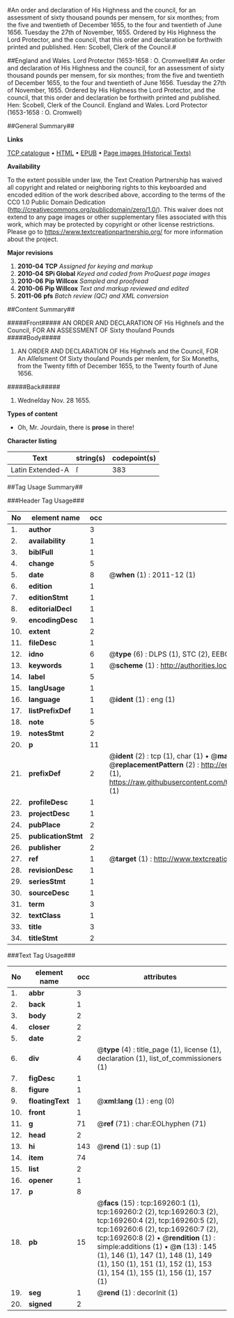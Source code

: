 #An order and declaration of His Highness and the council, for an assessment of sixty thousand pounds per mensem, for six monthes; from the five and twentieth of December 1655, to the four and twentieth of June 1656. Tuesday the 27th of November, 1655. Ordered by His Highness the Lord Protector, and the council, that this order and declaration be forthwith printed and published. Hen: Scobell, Clerk of the Council.#

##England and Wales. Lord Protector (1653-1658 : O. Cromwell)##
An order and declaration of His Highness and the council, for an assessment of sixty thousand pounds per mensem, for six monthes; from the five and twentieth of December 1655, to the four and twentieth of June 1656. Tuesday the 27th of November, 1655. Ordered by His Highness the Lord Protector, and the council, that this order and declaration be forthwith printed and published. Hen: Scobell, Clerk of the Council.
England and Wales. Lord Protector (1653-1658 : O. Cromwell)

##General Summary##

**Links**

[TCP catalogue](http://www.ota.ox.ac.uk/tcp/)  • 
[HTML](http://tei.it.ox.ac.uk/tcp/Texts-HTML/free/A74/A74590.html)  • 
[EPUB](http://tei.it.ox.ac.uk/tcp/Texts-EPUB/free/A74/A74590.epub) • 
[Page images (Historical Texts)](https://historicaltexts.jisc.ac.uk/eebo-99869365e)

**Availability**

To the extent possible under law, the Text Creation Partnership has waived all copyright and related or neighboring rights to this keyboarded and encoded edition of the work described above, according to the terms of the CC0 1.0 Public Domain Dedication (http://creativecommons.org/publicdomain/zero/1.0/). This waiver does not extend to any page images or other supplementary files associated with this work, which may be protected by copyright or other license restrictions. Please go to https://www.textcreationpartnership.org/ for more information about the project.

**Major revisions**

1. __2010-04__ __TCP__ *Assigned for keying and markup*
1. __2010-04__ __SPi Global__ *Keyed and coded from ProQuest page images*
1. __2010-06__ __Pip Willcox__ *Sampled and proofread*
1. __2010-06__ __Pip Willcox__ *Text and markup reviewed and edited*
1. __2011-06__ __pfs__ *Batch review (QC) and XML conversion*

##Content Summary##

#####Front#####
AN ORDER AND DECLARATION OF His Highneſs and the Council, FOR AN ASSESSMENT OF Sixty thouſand Pounds
#####Body#####

1. AN ORDER AND DECLARATION OF His Highneſs and the Council, FOR An Aſſeſsment Of Sixty thouſand Pounds per menſem, for Six Moneths, from the Twenty fifth of December 1655, to the Twenty fourth of June 1656.

#####Back#####

1. Wedneſday Nov. 28 1655.

**Types of content**

  * Oh, Mr. Jourdain, there is **prose** in there!

**Character listing**


|Text|string(s)|codepoint(s)|
|---|---|---|
|Latin Extended-A|ſ|383|

##Tag Usage Summary##

###Header Tag Usage###

|No|element name|occ|attributes|
|---|---|---|---|
|1.|__author__|3||
|2.|__availability__|1||
|3.|__biblFull__|1||
|4.|__change__|5||
|5.|__date__|8| @__when__ (1) : 2011-12 (1)|
|6.|__edition__|1||
|7.|__editionStmt__|1||
|8.|__editorialDecl__|1||
|9.|__encodingDesc__|1||
|10.|__extent__|2||
|11.|__fileDesc__|1||
|12.|__idno__|6| @__type__ (6) : DLPS (1), STC (2), EEBO-CITATION (1), PROQUEST (1), VID (1)|
|13.|__keywords__|1| @__scheme__ (1) : http://authorities.loc.gov/ (1)|
|14.|__label__|5||
|15.|__langUsage__|1||
|16.|__language__|1| @__ident__ (1) : eng (1)|
|17.|__listPrefixDef__|1||
|18.|__note__|5||
|19.|__notesStmt__|2||
|20.|__p__|11||
|21.|__prefixDef__|2| @__ident__ (2) : tcp (1), char (1)  •  @__matchPattern__ (2) : ([0-9\-]+):([0-9IVX]+) (1), (.+) (1)  •  @__replacementPattern__ (2) : http://eebo.chadwyck.com/downloadtiff?vid=$1&page=$2 (1), https://raw.githubusercontent.com/textcreationpartnership/Texts/master/tcpchars.xml#$1 (1)|
|22.|__profileDesc__|1||
|23.|__projectDesc__|1||
|24.|__pubPlace__|2||
|25.|__publicationStmt__|2||
|26.|__publisher__|2||
|27.|__ref__|1| @__target__ (1) : http://www.textcreationpartnership.org/docs/. (1)|
|28.|__revisionDesc__|1||
|29.|__seriesStmt__|1||
|30.|__sourceDesc__|1||
|31.|__term__|3||
|32.|__textClass__|1||
|33.|__title__|3||
|34.|__titleStmt__|2||


###Text Tag Usage###

|No|element name|occ|attributes|
|---|---|---|---|
|1.|__abbr__|3||
|2.|__back__|1||
|3.|__body__|2||
|4.|__closer__|2||
|5.|__date__|2||
|6.|__div__|4| @__type__ (4) : title_page (1), license (1), declaration (1), list_of_commissioners (1)|
|7.|__figDesc__|1||
|8.|__figure__|1||
|9.|__floatingText__|1| @__xml:lang__ (1) : eng (0)|
|10.|__front__|1||
|11.|__g__|71| @__ref__ (71) : char:EOLhyphen (71)|
|12.|__head__|2||
|13.|__hi__|143| @__rend__ (1) : sup (1)|
|14.|__item__|74||
|15.|__list__|2||
|16.|__opener__|1||
|17.|__p__|8||
|18.|__pb__|15| @__facs__ (15) : tcp:169260:1 (1), tcp:169260:2 (2), tcp:169260:3 (2), tcp:169260:4 (2), tcp:169260:5 (2), tcp:169260:6 (2), tcp:169260:7 (2), tcp:169260:8 (2)  •  @__rendition__ (1) : simple:additions (1)  •  @__n__ (13) : 145 (1), 146 (1), 147 (1), 148 (1), 149 (1), 150 (1), 151 (1), 152 (1), 153 (1), 154 (1), 155 (1), 156 (1), 157 (1)|
|19.|__seg__|1| @__rend__ (1) : decorInit (1)|
|20.|__signed__|2||

